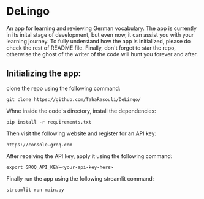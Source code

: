 # DeLingo
An app for learning and reviewing German vocabulary. The app is currently in its inital stage of development, but even now, it can assist you with your learning journey. To fully understand how the app is initialized, please do check the rest of README file. Finally, don't forget to star the repo, otherwise the ghost of the writer of the code will hunt you forever and after.

## Initializing the app:
clone the repo using the following command:
```
git clone https://github.com/TahaRasouli/DeLingo/
```

Whne inside the code's directory, install the dependencies:
```
pip install -r requirements.txt
```

Then visit the following website and register for an API key:
```
https://console.groq.com
```

After receiving the API key, apply it using the following command:
```
export GROQ_API_KEY=<your-api-key-here>
```

Finally run the app using the following streamlit command:
```
streamlit run main.py
```
